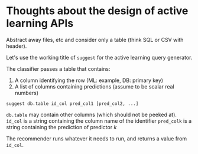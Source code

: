 # Thoughts about the design of active learning APIs

Abstract away files, etc and consider only a table (think SQL or CSV with header).

Let's use the working title of ```suggest``` for the active learning query generator.

The classifier passes a table that contains:
1. A column identifying the row (ML: example, DB: primary key)
2. A list of columns containing predictions (assume to be scalar real numbers)
```
suggest db.table id_col pred_col1 [pred_col2, ...]
```

```db.table``` may contain other columns (which should not be peeked at).
```id_col``` is a string containing the column name of the identifier
```pred_colk``` is a string containing the prediction of predictor *k*

The recommender runs whatever it needs to run, and returns a value from ```id_col```.
